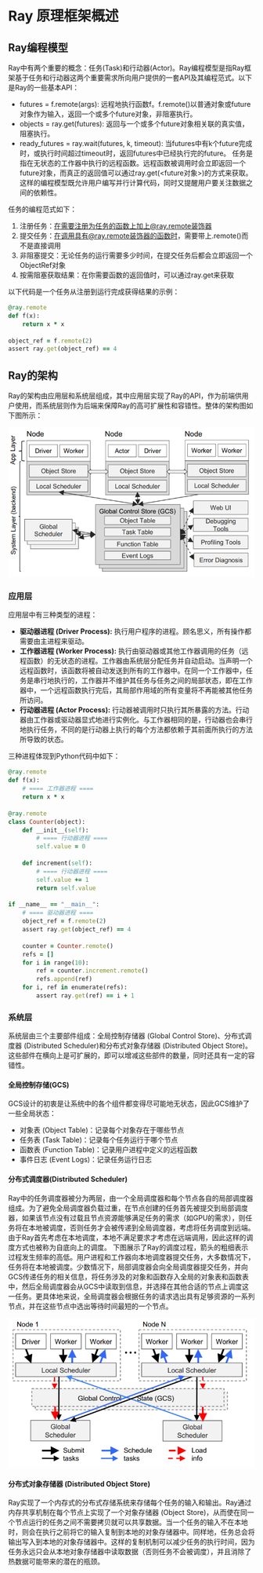 # Ray 原理框架概述
## Ray编程模型
Ray中有两个重要的概念：任务(Task)和行动器(Actor)。Ray编程模型是指Ray框架基于任务和行动器这两个重要需求所向用户提供的一套API及其编程范式。以下是Ray的一些基本API：
* futures = f.remote(args): 远程地执行函数f。f.remote()以普通对象或future对象作为输入，返回一个或多个future对象，非阻塞执行。
* objects = ray.get(futures): 返回与一个或多个future对象相关联的真实值，阻塞执行。
* ready_futures = ray.wait(futures, k, timeout): 当futures中有k个future完成时，或执行时间超过timeout时，返回futures中已经执行完的future。
任务是指在无状态的工作器中执行的远程函数。远程函数被调用时会立即返回一个future对象，而真正的返回值可以通过ray.get(<future对象>)的方式来获取。这样的编程模型既允许用户编写并行计算代码，同时又提醒用户要关注数据之间的依赖性。

任务的编程范式如下：
1. 注册任务：在需要注册为任务的函数上加上@ray.remote装饰器
2. 提交任务：在调用具有@ray.remote装饰器的函数时，需要带上.remote()而不是直接调用
3. 非阻塞提交：无论任务的运行需要多少时间，在提交任务后都会立即返回一个ObjectRef对象
4. 按需阻塞获取结果：在你需要函数的返回值时，可以通过ray.get来获取

以下代码是一个任务从注册到运行完成获得结果的示例：
```ruby
@ray.remote
def f(x):
    return x * x

object_ref = f.remote(2)
assert ray.get(object_ref) == 4
```
## Ray的架构
Ray的架构由应用层和系统层组成，其中应用层实现了Ray的API，作为前端供用户使用，而系统层则作为后端来保障Ray的高可扩展性和容错性。整体的架构图如下图所示：

<div align=center>
    
![image](https://github.com/Da-jiao-niu/Ray/blob/main/image/Ray%E6%A1%86%E6%9E%B6.png)
</div>

### 应用层
应用层中有三种类型的进程：
* **驱动器进程 (Driver Process):** 执行用户程序的进程。顾名思义，所有操作都需要由主进程来驱动。
* **工作器进程 (Worker Process):** 执行由驱动器或其他工作器调用的任务（远程函数）的无状态的进程。工作器由系统层分配任务并自动启动。当声明一个远程函数时，该函数将被自动发送到所有的工作器中。在同一个工作器中，任务是串行地执行的，工作器并不维护其任务与任务之间的局部状态，即在工作器中，一个远程函数执行完后，其局部作用域的所有变量将不再能被其他任务所访问。
* **行动器进程 (Actor Process):** 行动器被调用时只执行其所暴露的方法。行动器由工作器或驱动器显式地进行实例化。与工作器相同的是，行动器也会串行地执行任务，不同的是行动器上执行的每个方法都依赖于其前面所执行的方法所导致的状态。

三种进程体现到Python代码中如下：
```ruby
@ray.remote
def f(x):
    # ==== 工作器进程 ====
    return x * x

@ray.remote
class Counter(object):
    def __init__(self):
        # ==== 行动器进程 ====
        self.value = 0

    def increment(self):
        # ==== 行动器进程 ====
        self.value += 1
        return self.value

if __name__ == "__main__":
    # ==== 驱动器进程 ====
    object_ref = f.remote(2)
    assert ray.get(object_ref) == 4

    counter = Counter.remote()
    refs = []
    for i in range(10):
        ref = counter.increment.remote()
        refs.append(ref)
    for i, ref in enumerate(refs):
        assert ray.get(ref) == i + 1
```

### 系统层
系统层由三个主要部件组成：全局控制存储器 (Global Control Store)、分布式调度器 (Distributed Scheduler)和分布式对象存储器 (Distributed Object Store)。这些部件在横向上是可扩展的，即可以增减这些部件的数量，同时还具有一定的容错性。
#### 全局控制存储(GCS)
GCS设计的初衷是让系统中的各个组件都变得尽可能地无状态，因此GCS维护了一些全局状态：
* 对象表 (Object Table)：记录每个对象存在于哪些节点
* 任务表 (Task Table)：记录每个任务运行于哪个节点
* 函数表 (Function Table)：记录用户进程中定义的远程函数
* 事件日志 (Event Logs)：记录任务运行日志

#### 分布式调度器(Distributed Scheduler)
Ray中的任务调度器被分为两层，由一个全局调度器和每个节点各自的局部调度器组成。为了避免全局调度器负载过重，在节点创建的任务首先被提交到局部调度器，如果该节点没有过载且节点资源能够满足任务的需求（如GPU的需求），则任务将在本地被调度，否则任务才会被传递到全局调度器，考虑将任务调度到远端。由于Ray首先考虑在本地调度，本地不满足要求才考虑在远端调用，因此这样的调度方式也被称为自底向上的调度。
下图展示了Ray的调度过程，箭头的粗细表示过程发生频率的高低。用户进程和工作器向本地调度器提交任务，大多数情况下，任务将在本地被调度。少数情况下，局部调度器会向全局调度器提交任务，并向GCS传递任务的相关信息，将任务涉及的对象和函数存入全局的对象表和函数表中，然后全局调度器会从GCS中读取到信息，并选择在其他合适的节点上调度这一任务。更具体地来说，全局调度器会根据任务的请求选出具有足够资源的一系列节点，并在这些节点中选出等待时间最短的一个节点。

<div align=center>
    
![image](https://github.com/Da-jiao-niu/Ray/blob/main/image/%E8%B0%83%E5%BA%A6%E6%B5%81%E7%A8%8B.png)
</div>

#### 分布式对象存储器 (Distributed Object Store)
Ray实现了一个内存式的分布式存储系统来存储每个任务的输入和输出。Ray通过内存共享机制在每个节点上实现了一个对象存储器 (Object Store)，从而使在同一个节点运行的任务之间不需要拷贝就可以共享数据。当一个任务的输入不在本地时，则会在执行之前将它的输入复制到本地的对象存储器中。同样地，任务总会将输出写入到本地的对象存储器中。这样的复制机制可以减少任务的执行时间，因为任务永远只会从本地对象存储器中读取数据（否则任务不会被调度），并且消除了热数据可能带来的潜在的瓶颈。
